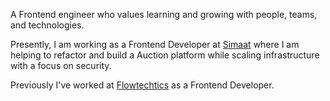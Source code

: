 A Frontend engineer who values learning and growing with people, teams, and technologies.

Presently, I am working as a Frontend Developer at [Simaat](https://simaat.sa/) where I am helping to refactor and build a Auction platform while scaling infrastructure with a focus on security.

Previously I've worked at [Flowtechtics](https://www.flowtechtics.com/) as a Frontend Developer.
